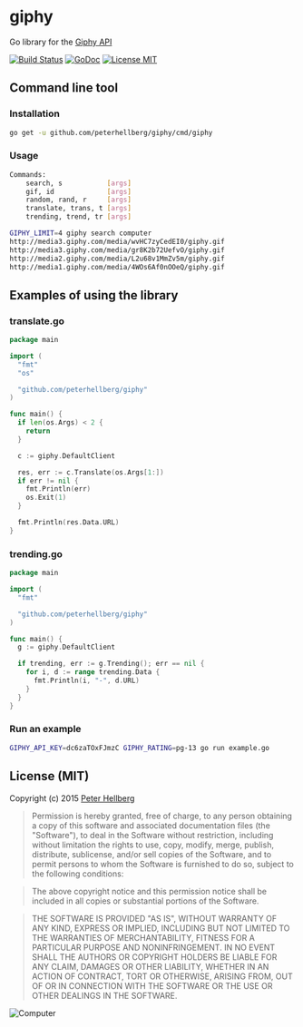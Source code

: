 giphy
=====

Go library for the [Giphy API](https://github.com/Giphy/GiphyAPI)

[![Build Status](https://travis-ci.org/peterhellberg/giphy.svg?branch=master)](https://travis-ci.org/peterhellberg/giphy)
[![GoDoc](https://img.shields.io/badge/godoc-reference-blue.svg?style=flat)](https://godoc.org/github.com/peterhellberg/giphy)
[![License MIT](https://img.shields.io/badge/license-MIT-lightgrey.svg?style=flat)](https://github.com/peterhellberg/giphy#license-mit)

## Command line tool

### Installation

```bash
go get -u github.com/peterhellberg/giphy/cmd/giphy
```

### Usage


```bash
Commands:
	search, s           [args]
	gif, id             [args]
	random, rand, r     [args]
	translate, trans, t [args]
	trending, trend, tr [args]
```

```bash
GIPHY_LIMIT=4 giphy search computer
http://media3.giphy.com/media/wvHC7zyCedEI0/giphy.gif
http://media3.giphy.com/media/gr8K2b72UefvO/giphy.gif
http://media2.giphy.com/media/L2u68v1MmZv5m/giphy.gif
http://media1.giphy.com/media/4WOs6Af0nOOeQ/giphy.gif
```

## Examples of using the library

### translate.go

```go
package main

import (
  "fmt"
  "os"

  "github.com/peterhellberg/giphy"
)

func main() {
  if len(os.Args) < 2 {
    return
  }

  c := giphy.DefaultClient

  res, err := c.Translate(os.Args[1:])
  if err != nil {
    fmt.Println(err)
    os.Exit(1)
  }

  fmt.Println(res.Data.URL)
}

```

### trending.go

```go
package main

import (
  "fmt"

  "github.com/peterhellberg/giphy"
)

func main() {
  g := giphy.DefaultClient

  if trending, err := g.Trending(); err == nil {
    for i, d := range trending.Data {
      fmt.Println(i, "-", d.URL)
    }
  }
}
```

### Run an example

```bash
GIPHY_API_KEY=dc6zaTOxFJmzC GIPHY_RATING=pg-13 go run example.go
```

## License (MIT)

Copyright (c) 2015 [Peter Hellberg](http://c7.se/)

> Permission is hereby granted, free of charge, to any person obtaining
> a copy of this software and associated documentation files (the
> "Software"), to deal in the Software without restriction, including
> without limitation the rights to use, copy, modify, merge, publish,
> distribute, sublicense, and/or sell copies of the Software, and to
> permit persons to whom the Software is furnished to do so, subject to
> the following conditions:

> The above copyright notice and this permission notice shall be
> included in all copies or substantial portions of the Software.

> THE SOFTWARE IS PROVIDED "AS IS", WITHOUT WARRANTY OF ANY KIND,
> EXPRESS OR IMPLIED, INCLUDING BUT NOT LIMITED TO THE WARRANTIES OF
> MERCHANTABILITY, FITNESS FOR A PARTICULAR PURPOSE AND
> NONINFRINGEMENT. IN NO EVENT SHALL THE AUTHORS OR COPYRIGHT HOLDERS BE
> LIABLE FOR ANY CLAIM, DAMAGES OR OTHER LIABILITY, WHETHER IN AN ACTION
> OF CONTRACT, TORT OR OTHERWISE, ARISING FROM, OUT OF OR IN CONNECTION
> WITH THE SOFTWARE OR THE USE OR OTHER DEALINGS IN THE SOFTWARE.

![Computer](http://media.giphy.com/media/MzX5hCfR5nP20/giphy.gif)
